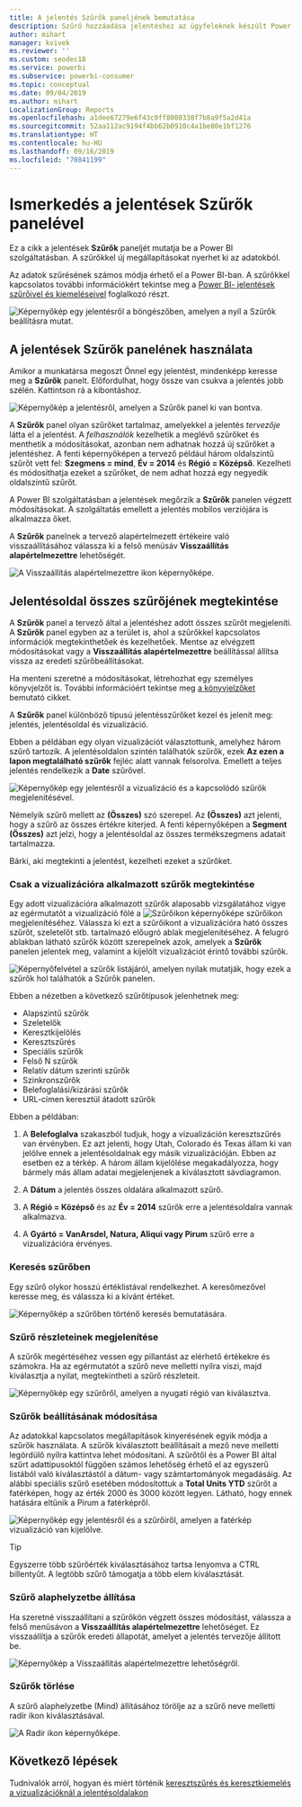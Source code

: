 ```yaml
---
title: A jelentés Szűrők paneljének bemutatása
description: Szűrő hozzáadása jelentéshez az ügyfeleknek készült Power BI szolgáltatásban
author: mihart
manager: kvivek
ms.reviewer: ''
ms.custom: seodec18
ms.service: powerbi
ms.subservice: powerbi-consumer
ms.topic: conceptual
ms.date: 09/04/2019
ms.author: mihart
LocalizationGroup: Reports
ms.openlocfilehash: a1dee67279e6f43c0ff8008338f7b8a9f5a2d41a
ms.sourcegitcommit: 52aa112ac9194f4bb62b0910c4a1be80e1bf1276
ms.translationtype: HT
ms.contentlocale: hu-HU
ms.lasthandoff: 09/16/2019
ms.locfileid: "70841199"
---
```

# <a name="take-a-tour-of-the-report-filters-pane"></a>Ismerkedés a jelentések Szűrők panelével

Ez a cikk a jelentések **Szűrők** paneljét mutatja be a Power BI szolgáltatásban. A szűrőkkel új megállapításokat nyerhet ki az adatokból.

Az adatok szűrésének számos módja érhető el a Power BI-ban. A szűrőkkel kapcsolatos további információkért tekintse meg a [Power BI- jelentések szűrőivel és kiemeléseivel](../power-bi-reports-filters-and-highlighting.md) foglalkozó részt.

![Képernyőkép egy jelentésről a böngészőben, amelyen a nyíl a Szűrők beállításra mutat.](media/end-user-report-filter/power-bi-report.png)

## <a name="working-with-the-report-filters-pane"></a>A jelentések Szűrők panelének használata

Amikor a munkatársa megoszt Önnel egy jelentést, mindenképp keresse meg a **Szűrők** panelt. Előfordulhat, hogy össze van csukva a jelentés jobb szélén. Kattintson rá a kibontáshoz.

![Képernyőkép a jelentésről, amelyen a Szűrők panel ki van bontva.](media/end-user-report-filter/power-bi-expand-filter-pane.png)

A **Szűrők** panel olyan szűrőket tartalmaz, amelyekkel a jelentés *tervezője* látta el a jelentést. A *felhasználók* kezelhetik a meglévő szűrőket és menthetik a módosításokat, azonban nem adhatnak hozzá új szűrőket a jelentéshez. A fenti képernyőképen a tervező például három oldalszintű szűrőt vett fel: **Szegmens = mind**, **Év = 2014** és **Régió = Középső**. Kezelheti és módosíthatja ezeket a szűrőket, de nem adhat hozzá egy negyedik oldalszintű szűrőt.

A Power BI szolgáltatásban a jelentések megőrzik a **Szűrők** panelen végzett módosításokat. A szolgáltatás emellett a jelentés mobilos verziójára is alkalmazza őket.

A **Szűrők** panelnek a tervező alapértelmezett értékeire való visszaállításához válassza ki a felső menüsáv **Visszaállítás alapértelmezettre** lehetőségét.

![A Visszaállítás alapértelmezettre ikon képernyőképe.](media/end-user-report-filter/power-bi-reset-icon.png) 

## <a name="view-all-the-filters-for-a-report-page"></a>Jelentésoldal összes szűrőjének megtekintése

A **Szűrők** panel a tervező által a jelentéshez adott összes szűrőt megjeleníti. A **Szűrők** panel egyben az a terület is, ahol a szűrőkkel kapcsolatos információk megtekinthetőek és kezelhetőek. Mentse az elvégzett módosításokat vagy a **Visszaállítás alapértelmezettre** beállítással állítsa vissza az eredeti szűrőbeállításokat.

Ha menteni szeretné a módosításokat, létrehozhat egy személyes könyvjelzőt is. További információért tekintse meg [a könyvjelzőket](end-user-bookmarks.md) bemutató cikket.

A **Szűrők** panel különböző típusú jelentésszűrőket kezel és jelenít meg: jelentés, jelentésoldal és vizualizáció.

Ebben a példában egy olyan vizualizációt választottunk, amelyhez három szűrő tartozik. A jelentésoldalon szintén találhatók szűrők, ezek **Az ezen a lapon megtalálható szűrők** fejléc alatt vannak felsorolva. Emellett a teljes jelentés rendelkezik a **Date** szűrővel.

![Képernyőkép egy jelentésről a vizualizáció és a kapcsolódó szűrők megjelenítésével.](media/end-user-report-filter/power-bi-filters-pane.png)

Némelyik szűrő mellett az **(Összes)** szó szerepel. Az **(Összes)** azt jelenti, hogy a szűrő az összes értékre kiterjed. A fenti képernyőképen a **Segment (Összes)** azt jelzi, hogy a jelentésoldal az összes termékszegmens adatait tartalmazza. 

Bárki, aki megtekinti a jelentést, kezelheti ezeket a szűrőket.

### <a name="view-only-those-filters-applied-to-a-visual"></a>Csak a vizualizációra alkalmazott szűrők megtekintése

Egy adott vizualizációra alkalmazott szűrők alaposabb vizsgálatához vigye az egérmutatót a vizualizáció fölé a ![Szűrőikon képernyőképe](media/end-user-report-filter/power-bi-filter-icon.png) szűrőikon megjelenítéséhez. Válassza ki ezt a szűrőikont a vizualizációra ható összes szűrőt, szeletelőt stb. tartalmazó előugró ablak megjelenítéséhez. A felugró ablakban látható szűrők között szerepelnek azok, amelyek a **Szűrők** panelen jelentek meg, valamint a kijelölt vizualizációt érintő további szűrők.

![Képernyőfelvétel a szűrők listájáról, amelyen nyilak mutatják, hogy ezek a szűrők hol találhatók a Szűrők panelen.](media/end-user-report-filter/power-bi-hover-filters.png)

Ebben a nézetben a következő szűrőtípusok jelenhetnek meg:

- Alapszintű szűrők
- Szeletelők
- Keresztkijelölés
- Keresztszűrés
- Speciális szűrők
- Felső N szűrők
- Relatív dátum szerinti szűrők
- Szinkronszűrők
- Belefoglalási/kizárási szűrők
- URL-címen keresztül átadott szűrők

Ebben a példában:
1. A **Belefoglalva** szakaszból tudjuk, hogy a vizualizáción keresztszűrés van érvényben. Ez azt jelenti, hogy Utah, Colorado és Texas állam ki van jelölve ennek a jelentésoldalnak egy másik vizualizációján. Ebben az esetben ez a térkép. A három állam kijelölése megakadályozza, hogy bármely más állam adatai megjelenjenek a kiválasztott sávdiagramon.  

1. A **Dátum** a jelentés összes oldalára alkalmazott szűrő.

1. A **Régió = Középső** és az **Év = 2014** szűrők erre a jelentésoldalra vannak alkalmazva.

4. A **Gyártó = VanArsdel, Natura, Aliqui vagy Pirum** szűrő erre a vizualizációra érvényes.


### <a name="search-in-a-filter"></a>Keresés szűrőben

Egy szűrő olykor hosszú értéklistával rendelkezhet. A keresőmezővel keresse meg, és válassza ki a kívánt értéket.

![Képernyőkép a szűrőben történő keresés bemutatására.](media/end-user-report-filter/power-bi-search.png)

### <a name="display-filter-details"></a>Szűrő részleteinek megjelenítése

A szűrők megértéséhez vessen egy pillantást az elérhető értékekre és számokra.  Ha az egérmutatót a szűrő neve melletti nyílra viszi, majd kiválasztja a nyilat, megtekintheti a szűrő részleteit.
  
![Képernyőkép egy szűrőről, amelyen a nyugati régió van kiválasztva.](media/end-user-report-filter/power-bi-filter-expand.png)

### <a name="change-filter-selections"></a>Szűrők beállításának módosítása

Az adatokkal kapcsolatos megállapítások kinyerésének egyik módja a szűrők használata. A szűrők kiválasztott beállításait a mező neve melletti legördülő nyílra kattintva lehet módosítani.  A szűrőtől és a Power BI által szűrt adattípusoktól függően számos lehetőség érhető el az egyszerű listából való kiválasztástól a dátum- vagy számtartományok megadásáig. Az alábbi speciális szűrő esetében módosítottuk a **Total Units YTD** szűrőt a fatérképen, hogy az érték 2000 és 3000 között legyen. Látható, hogy ennek hatására eltűnik a Pirum a fatérképről.
  
![Képernyőkép egy jelentésről és a szűrőiről, amelyen a fatérkép vizualizáció van kijelölve.](media/end-user-report-filter/power-bi-treemap-filters.png)

> [!TIP]
> Egyszerre több szűrőérték kiválasztásához tartsa lenyomva a CTRL billentyűt. A legtöbb szűrő támogatja a több elem kiválasztását.

### <a name="reset-filter-to-default"></a>Szűrő alaphelyzetbe állítása

Ha szeretné visszaállítani a szűrőkön végzett összes módosítást, válassza a felső menüsávon a **Visszaállítás alapértelmezettre** lehetőséget.  Ez visszaállítja a szűrők eredeti állapotát, amelyet a jelentés tervezője állított be.

![Képernyőkép a Visszaállítás alapértelmezettre lehetőségről.](media/end-user-report-filter/power-bi-reset-icon.png)

### <a name="clear-a-filter"></a>Szűrők törlése

A szűrő alaphelyzetbe (Mind) állításához törölje az a szűrő neve melletti radír ikon kiválasztásával.

![A Radír ikon képernyőképe.](media/end-user-report-filter/power-bi-eraser.png)
  
<!--  too much detail for consumers

## Types of filters: text field filters
### List mode
Ticking a checkbox either selects or deselects the value. The **All** checkbox can be used to toggle the state of all checkboxes on or off. The checkboxes represent all the available values for that field.  As you adjust the filter, the restatement updates to reflect your choices. 

![list mode filter](media/end-user-report-filter/power-bi-restatement-new.png)

Note how the restatement now says "is Mar, Apr or May".

### Advanced mode
Select **Advanced Filtering** to switch to advanced mode. Use the dropdown controls and text boxes to identify which fields to include. By choosing between **And** and **Or**, you can build complex filter expressions. Select the **Apply Filter** button when you've set the values you want.  

![advanced mode](media/end-user-report-filter/power-bi-advanced.png)

## Types of filters: numeric field filters
### List mode
If the values are finite, selecting the field name displays a list.  See **Text field filters** &gt; **List mode** above for help using checkboxes.   

### Advanced mode
If the values are infinite or represent a range, selecting the field name opens the advanced filter mode. Use the dropdown and text boxes to specify a range of values that you want to see. 

![advanced filter](media/end-user-report-filter/power-bi-dropdown-and-text.png)

By choosing between **And** and **Or**, you can build complex filter expressions. Select the **Apply Filter** button when you've set the values you want.

## Types of filters: date and time
### List mode
If the values are finite, selecting the field name displays a list.  See **Text field filters** &gt; **List mode** above for help using checkboxes.   

### Advanced mode
If the field values represent date or time, you can specify a start/end time when using Date/Time filters.  

![datetime filter](media/end-user-report-filter/pbi_date-time-filters.png)

-->

## <a name="next-steps"></a>Következő lépések

Tudnivalók arról, hogyan és miért történik [keresztszűrés és keresztkiemelés a vizualizációknál a jelentésoldalakon](end-user-interactions.md)